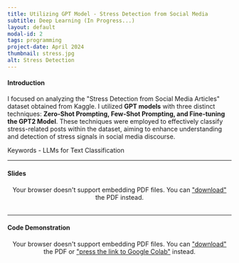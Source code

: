 ```yaml
---
title: Utilizing GPT Model - Stress Detection from Social Media
subtitle: Deep Learning (In Progress...)
layout: default
modal-id: 2
tags: programming
project-date: April 2024
thumbnail: stress.jpg
alt: Stress Detection
---
```

<html>
<head>
    <meta name="viewport" content="width=device-width, initial-scale=1.0">
    <style>
        /* Style for the PDF container */
        .pdf-container {
            overflow-y: auto;
            max-height: 500px;
            margin-top: 20px; /* Add margin to separate from the text */
        }
        /* Style for the iframe container */
        .iframe-container {
            width: 100%;
            max-width: 1000px; /* Limit maximum width */
            margin-top: 20px; /* Add margin to separate from the text */
        }
    </style>
</head>
<body>
    <h4>Introduction</h4>
    <p>I focused on analyzing the "Stress Detection from Social Media Articles" dataset obtained from Kaggle. I utilized <b>GPT models</b> with three distinct techniques: <b>Zero-Shot Prompting, Few-Shot Prompting, and Fine-tuning the GPT2 Model</b>. These techniques were employed to effectively classify stress-related posts within the dataset, aiming to enhance understanding and detection of stress signals in social media discourse.</p>
    <p>Keywords - LLMs for Text Classification</p>
    <hr class="star-primary">
    <h4>Slides</h4>
    <!-- PDF container -->
    <div class="pdf-container" style="text-align: center;">
        <object data="img/portfolio/text_classification_gpt.pdf" width="640" height="480" type="application/pdf">
            <!-- Fallback message if the browser doesn't support PDF embedding -->
            Your browser doesn't support embedding PDF files. You can <a href="img/portfolio/text_classification_gpt.pdf">"download"</a> the PDF instead.
        </object>
    </div>
    <br>
    <!-- HTML iframe container -->
    <hr class="star-primary">
    <h4>Code Demonstration</h4>
    <div class="pdf-container" style="text-align: center;">
        <object data="img/portfolio/gpt_code.pdf" width="640" height="480" type="application/pdf">
            <!-- Fallback message if the browser doesn't support PDF embedding -->
            Your browser doesn't support embedding PDF files. You can <a href="img/portfolio/gpt_code.pdf">"download"</a> the PDF or <a href="https://colab.research.google.com/drive/1xJQerUpwc0NdkC1adsfwBk-GAnMg0G_7?usp=sharing">"press the link to Google Colab"</a> instead.
        </object>
    </div>
    <br>
</body>
</html>